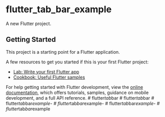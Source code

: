 # flutter_tab_bar_example

A new Flutter project.

## Getting Started

This project is a starting point for a Flutter application.

A few resources to get you started if this is your first Flutter project:

- [Lab: Write your first Flutter app](https://docs.flutter.dev/get-started/codelab)
- [Cookbook: Useful Flutter samples](https://docs.flutter.dev/cookbook)

For help getting started with Flutter development, view the
[online documentation](https://docs.flutter.dev/), which offers tutorials,
samples, guidance on mobile development, and a full API reference.
#   f l u t t e r _ t a b _ b a r  
 #   f l u t t e r _ t a b _ b a r  
 #   f l u t t e r _ t a b _ b a r _ e x a m p l e -  
 #   f l u t t e r _ t a b _ b a r _ e x a m p l e -  
 #   f l u t t e r _ t a b _ b a r _ e x a m p l e -  
 #   f l u t t e r _ t a b _ b a r _ e x a m p l e  
 